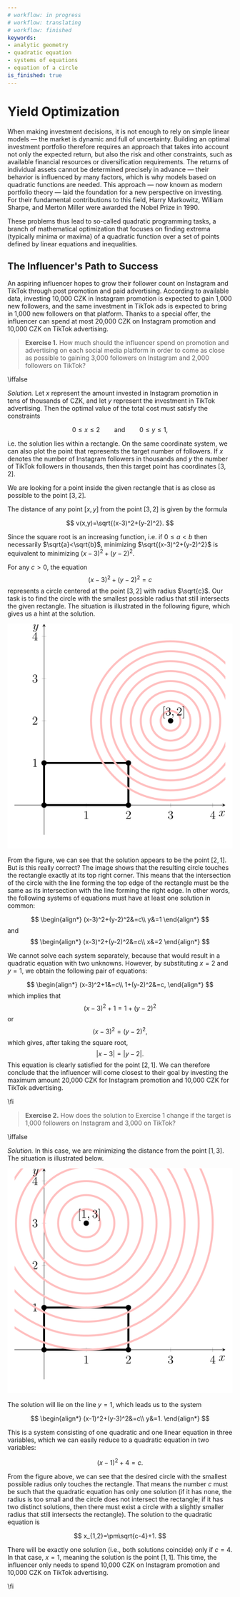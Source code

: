 ```yaml
---
# workflow: in progress
# workflow: translating
# workflow: finished
keywords:
- analytic geometry
- quadratic equation
- systems of equations
- equation of a circle
is_finished: true
---
```


# Yield Optimization

When making investment decisions, it is not enough to rely on simple linear models — the market is dynamic and full of uncertainty. 
Building an optimal investment portfolio therefore requires an approach that takes into account not only the expected return, but also the risk and other constraints, such as available financial resources or diversification requirements.
The returns of individual assets cannot be determined precisely in advance — their behavior is influenced by many factors, which is why models based on quadratic functions are needed.
This approach — now known as modern portfolio theory — laid the foundation for a new perspective on investing. For their fundamental contributions to this field, Harry Markowitz, William Sharpe, and Merton Miller were awarded the Nobel Prize in 1990.

These problems thus lead to so-called quadratic programming tasks, a branch of mathematical optimization that focuses on finding extrema (typically minima or maxima) of a quadratic function over a set of points defined by linear equations and inequalities.

## The Influencer's Path to Success

An aspiring influencer hopes to grow their follower count on Instagram and TikTok through post promotion and paid advertising. 
According to available data, investing 10,000 CZK in Instagram promotion is expected to gain 1,000 new followers, and the same investment in TikTok ads is expected to bring in 1,000 new followers on that platform.
Thanks to a special offer, the influencer can spend at most 20,000 CZK on Instagram promotion and 10,000 CZK on TikTok advertising.

> **Exercise 1.** How much should the influencer spend on promotion and advertising on each social media platform in order to come as close as possible to gaining 3,000 followers on Instagram and 2,000 followers on TikTok?

\iffalse

*Solution.* Let $x$ represent the amount invested in Instagram promotion in tens of thousands of CZK, and let $y$ represent the investment in TikTok advertising. Then the optimal value of the total cost must satisfy the constraints

$$
0\leq x \leq 2 \qquad\text{and}\qquad 0\leq y\leq 1,
$$

i.e. the solution lies within a rectangle. On the same coordinate system, we can also plot the point that represents the target number of followers. If $x$ denotes the number of Instagram followers in thousands and $y$ the number of TikTok followers in thousands, then this target point has coordinates $[3,2]$.

We are looking for a point inside the given rectangle that is as close as possible to the point $[3,2]$.

The distance of any point $[x,y]$ from the point $[3,2]$ is given by the formula

$$
v(x,y)=\sqrt{(x-3)^2+(y-2)^2}.
$$

Since the square root is an increasing function, i.e. if $0\leq a<b$ then necessarily $\sqrt{a}<\sqrt{b}$, minimizing $\sqrt{(x-3)^2+(y-2)^2}$ is equivalent to minimizing $(x-3)^2+(y-2)^2$.

For any $c > 0$, the equation 
$$
  (x-3)^2+(y-2)^2=c
$$
represents a circle centered at the point $[3,2]$ with radius $\sqrt{c}$. Our task is to find the circle with the smallest possible radius that still intersects the given rectangle. The situation is illustrated in the following figure, which gives us a hint at the solution.

![Exercise 1 solution](math4you_00051_01.svg)

From the figure, we can see that the solution appears to be the point $[2,1]$. But is this really correct? The image shows that the resulting circle touches the rectangle exactly at its top right corner. This means that the intersection of the circle with the line forming the top edge of the rectangle must be the same as its intersection with the line forming the right edge. In other words, the following systems of equations must have at least one solution in common:

$$
\begin{align*}
(x-3)^2+(y-2)^2&=c\\  
y&=1
\end{align*}
$$
and
$$
\begin{align*}
  (x-3)^2+(y-2)^2&=c\\ 
  x&=2
\end{align*}
$$

We cannot solve each system separately, because that would result in a quadratic equation with two unknowns. However, by substituting $x=2$ and $y=1$, we obtain the following pair of equations:

$$
\begin{align*}
  (x-3)^2+1&=c\\ 
  1+(y-2)^2&=c,
\end{align*}
$$
which implies that 
$$
  (x-3)^2+1=1+(y-2)^2
$$
or
$$
  (x-3)^2=(y-2)^2,
$$
which gives, after taking the square root,
$$
|x-3|=|y-2|.
$$
This equation is clearly satisfied for the point $[2,1]$. We can therefore conclude that the influencer will come closest to their goal by investing the maximum amount 20,000 CZK for Instagram promotion and 10,000 CZK for TikTok advertising.

\fi

> **Exercise 2.** How does the solution to Exercise 1 change if the target is 1,000 followers on Instagram and 3,000 on TikTok?

\iffalse

*Solution.* In this case, we are minimizing the distance from the point $[1,3]$. The situation is illustrated below.

![Exercise 2 solution](math4you_00051_02.svg)

The solution will lie on the line $y=1$, which leads us to the system

$$
\begin{align*}
(x-1)^2+(y-3)^2&=c\\ 
y&=1.
\end{align*}
$$

This is a system consisting of one quadratic and one linear equation in three variables, which we can easily reduce to a quadratic equation in two variables:

$$
(x-1)^2+4=c.
$$

From the figure above, we can see that the desired circle with the smallest possible radius only touches the rectangle. 
That means the number $c$ must be such that the quadratic equation has only one solution (if it has none, the radius is too small and the circle does not intersect the rectangle; if it has two distinct solutions, then there must exist a circle with a slightly smaller radius that still intersects the rectangle). The solution to the quadratic equation is

$$
x_{1,2}=\pm\sqrt{c-4}+1.
$$

There will be exactly one solution (i.e., both solutions coincide) only if $c = 4$. In that case, $x = 1$, meaning the solution is the point $[1,1]$. This time, the influencer only needs to spend 10,000 CZK on Instagram promotion and 10,000 CZK on TikTok advertising.

\fi
